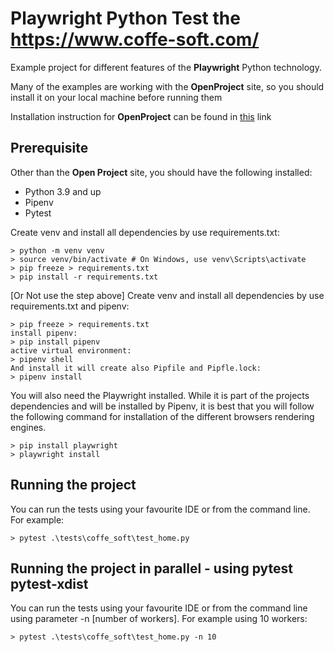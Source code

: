 # Playwright Python Test the https://www.coffe-soft.com/

Example project for different features of the **Playwright** Python technology.

Many of the examples are working with the **OpenProject** site, so you should install it on your local 
machine before running them

Installation instruction for **OpenProject** can be found in [this](https://www.openproject.org/docs/installation-and-operations/installation/docker/#quick-start-1) link

## Prerequisite

Other than the **Open Project** site, you should have the following installed:

* Python 3.9 and up
* Pipenv
* Pytest

Create venv and install all dependencies by use requirements.txt:

```
> python -m venv venv
> source venv/bin/activate # On Windows, use venv\Scripts\activate
> pip freeze > requirements.txt
> pip install -r requirements.txt
```

[Or Not use the step above] Create venv and install all dependencies by use requirements.txt and pipenv:

```
> pip freeze > requirements.txt
install pipenv:
> pip install pipenv
active virtual environment:
> pipenv shell
And install it will create also Pipfile and Pipfle.lock:
> pipenv install
```


You will also need the Playwright installed.
While it is part of the projects dependencies and will be installed by Pipenv, it is best that you will follow the 
following command for installation of the different browsers rendering engines. 

```
> pip install playwright
> playwright install
```

## Running the project

You can run the tests using your favourite IDE or from the command line. For example:

```
> pytest .\tests\coffe_soft\test_home.py
```

## Running the project in parallel - using pytest pytest-xdist

You can run the tests using your favourite IDE or from the command line using parameter -n [number of workers].
For example using 10 workers:

```
> pytest .\tests\coffe_soft\test_home.py -n 10
```


